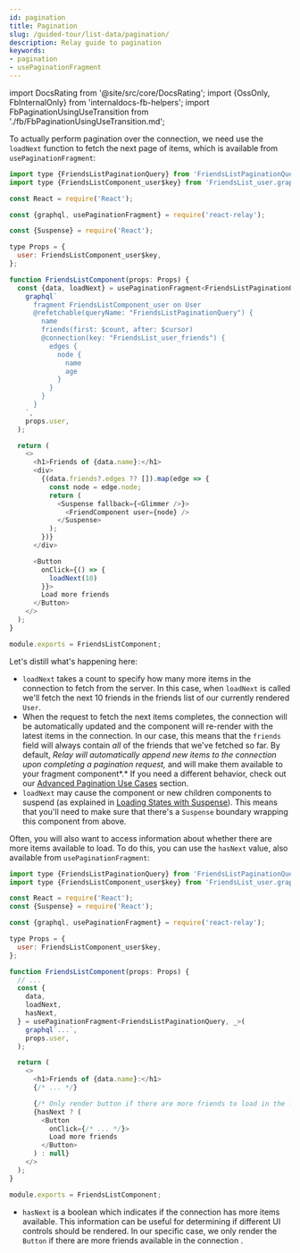 ```yaml
---
id: pagination
title: Pagination
slug: /guided-tour/list-data/pagination/
description: Relay guide to pagination
keywords:
- pagination
- usePaginationFragment
---
```


import DocsRating from '@site/src/core/DocsRating';
import {OssOnly, FbInternalOnly} from 'internaldocs-fb-helpers';
import FbPaginationUsingUseTransition from './fb/FbPaginationUsingUseTransition.md';

To actually perform pagination over the connection, we need use the `loadNext` function to fetch the next page of items, which is available from `usePaginationFragment`:

<FbInternalOnly>
  <FbPaginationUsingUseTransition />
</FbInternalOnly>

<OssOnly>

```js
import type {FriendsListPaginationQuery} from 'FriendsListPaginationQuery.graphql';
import type {FriendsListComponent_user$key} from 'FriendsList_user.graphql';

const React = require('React');

const {graphql, usePaginationFragment} = require('react-relay');

const {Suspense} = require('React');

type Props = {
  user: FriendsListComponent_user$key,
};

function FriendsListComponent(props: Props) {
  const {data, loadNext} = usePaginationFragment<FriendsListPaginationQuery, _>(
    graphql`
      fragment FriendsListComponent_user on User
      @refetchable(queryName: "FriendsListPaginationQuery") {
        name
        friends(first: $count, after: $cursor)
        @connection(key: "FriendsList_user_friends") {
          edges {
            node {
              name
              age
            }
          }
        }
      }
    `,
    props.user,
  );

  return (
    <>
      <h1>Friends of {data.name}:</h1>
      <div>
        {(data.friends?.edges ?? []).map(edge => {
          const node = edge.node;
          return (
            <Suspense fallback={<Glimmer />}>
              <FriendComponent user={node} />
            </Suspense>
          );
        })}
      </div>

      <Button
        onClick={() => {
          loadNext(10)
        }}>
        Load more friends
      </Button>
    </>
  );
}

module.exports = FriendsListComponent;
```

Let's distill what's happening here:

* `loadNext` takes a count to specify how many more items in the connection to fetch from the server. In this case, when `loadNext` is called we'll fetch the next 10 friends in the friends list of our currently rendered `User`.
* When the request to fetch the next items completes, the connection will be automatically updated and the component will re-render with the latest items in the connection. In our case, this means that the `friends` field will always contain *all* of the friends that we've fetched so far. By default, *Relay will automatically append new items to the connection upon completing a pagination request,* and will make them available to your fragment component*.* If you need a different behavior, check out our [Advanced Pagination Use Cases](../advanced-pagination/) section.
* `loadNext` may cause the component or new children components to suspend (as explained in [Loading States with Suspense](../../rendering/loading-states/)). This means that you'll need to make sure that there's a `Suspense` boundary wrapping this component from above.

</OssOnly>


Often, you will also want to access information about whether there are more items available to load. To do this, you can use the `hasNext` value, also available from `usePaginationFragment`:

```js
import type {FriendsListPaginationQuery} from 'FriendsListPaginationQuery.graphql';
import type {FriendsListComponent_user$key} from 'FriendsList_user.graphql';

const React = require('React');
const {Suspense} = require('React');

const {graphql, usePaginationFragment} = require('react-relay');

type Props = {
  user: FriendsListComponent_user$key,
};

function FriendsListComponent(props: Props) {
  // ...
  const {
    data,
    loadNext,
    hasNext,
  } = usePaginationFragment<FriendsListPaginationQuery, _>(
    graphql`...`,
    props.user,
  );

  return (
    <>
      <h1>Friends of {data.name}:</h1>
      {/* ... */}

      {/* Only render button if there are more friends to load in the list */}
      {hasNext ? (
        <Button
          onClick={/* ... */}>
          Load more friends
        </Button>
      ) : null}
    </>
  );
}

module.exports = FriendsListComponent;
```

* `hasNext` is a boolean which indicates if the connection has more items available. This information can be useful for determining if different UI controls should be rendered. In our specific case, we only render the `Button` if there are more friends available in the connection .



<DocsRating />
